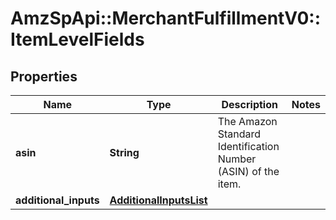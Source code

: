 # AmzSpApi::MerchantFulfillmentV0::ItemLevelFields

## Properties
Name | Type | Description | Notes
------------ | ------------- | ------------- | -------------
**asin** | **String** | The Amazon Standard Identification Number (ASIN) of the item. | 
**additional_inputs** | [**AdditionalInputsList**](AdditionalInputsList.md) |  | 

